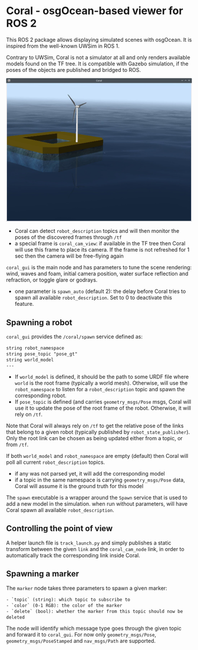 # Coral - osgOcean-based viewer for ROS 2

This ROS 2 package allows displaying simulated scenes with osgOcean. It is inspired from the well-known UWSim in ROS 1.

Contrary to UWSim, Coral is not a simulator at all and only renders available models found on the TF tree. It is compatible with Gazebo simulation, if the poses of the objects are published and bridged to ROS.

![](images/floatgen-bluerov.png)

 - Coral can detect `robot_description` topics and will then monitor the poses of the discovered frames through `/tf`
 - a special frame is `coral_cam_view`: if available in the TF tree then Coral will use this frame to place its camera. If the frame is not refreshed for 1 sec then the camera will be free-flying again

 `coral_gui` is the main node and has parameters to tune the scene rendering: wind, waves and foam, initial camera position, water surface reflection and refraction, or toggle glare or godrays.

 - one parameter is `spawn_auto` (default 2): the delay before Coral tries to spawn all available `robot_description`. Set to 0 to deactivate this feature.

## Spawning a robot

`coral_gui` provides the `/coral/spawn` service defined as:
```
string robot_namespace
string pose_topic "pose_gt"
string world_model
---
```
 - If `world_model` is defined, it should be the path to some URDF file where `world` is the root frame (typically a world mesh).
Otherwise, will use the `robot_namespace` to listen for a `robot_description` topic and spawn the corresponding robot.
- If `pose_topic` is defined (and carries `geometry_msgs/Pose` msgs, Coral will use it to update the pose of the root frame of the robot. Otherwise, it will rely on `/tf`.

Note that Coral will always rely on `/tf` to get the relative pose of the links that belong to a given robot (typically published by `robot_state_publisher`). Only the root link can be chosen as being updated either from a topic, or from `/tf`.

If both `world_model` and `robot_namespace` are empty (default) then Coral will poll all current `robot_description` topics.
 - if any was not parsed yet, it will add the corresponding model
 - if a topic in the same namespace is carrying `geometry_msgs/Pose` data, Coral will assume it is the ground truth for this model

The `spawn` executable is a wrapper around the `Spawn` service that is used to add a new model in the simulation. when run without parameters, will have Coral spawn all available `robot_description`.

## Controlling the point of view

A helper launch file is `track_launch.py` and simply publishes a static transform between the given `link` and the `coral_cam_node` link, in order to automatically track the corresponding link inside Coral.

## Spawning a marker

The `marker` node takes three parameters to spawn a given marker:

    - `topic` (string): which topic to subscribe to
    - `color` (0-1 RGB): the color of the marker
    - `delete` (bool): whether the marker from this topic should now be deleted
The node will identify which message type goes through the given topic and forward it to `coral_gui`.
For now only `geometry_msgs/Pose`, `geometry_msgs/PoseStamped` and `nav_msgs/Path` are supported.

